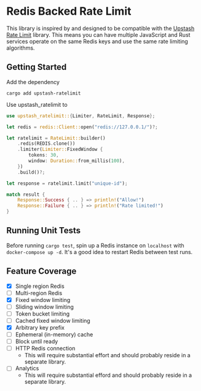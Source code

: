 # Redis Backed Rate Limit

This library is inspired by and designed to be compatible with the [Upstash Rate Limit](https://github.com/upstash/ratelimit) library. This means you can have multiple JavaScript and Rust services operate on the same Redis keys and use the same rate limiting algorithms.

## Getting Started

Add the dependency

```shell
cargo add upstash-ratelimit
```

Use upstash_ratelimit to

```rust
use upstash_ratelimit::{Limiter, RateLimit, Response};

let redis = redis::Client::open("redis://127.0.0.1/")?;

let ratelimit = RateLimit::builder()
    .redis(REDIS.clone())
    .limiter(Limiter::FixedWindow {
        tokens: 30,
        window: Duration::from_millis(100),
    })
    .build()?;

let response = ratelimit.limit("unique-id");

match result {
    Response::Success { .. } => println!("Allow!")
    Response::Failure { .. } => println!("Rate limited!")
}
```

## Running Unit Tests

Before running `cargo test`, spin up a Redis instance on `localhost` with `docker-compose up -d`. It's a good idea to restart Redis between test runs.

## Feature Coverage

- [x] Single region Redis
- [ ] Multi-region Redis
- [x] Fixed window limiting
- [ ] Sliding window limiting
- [ ] Token bucket limiting
- [ ] Cached fixed window limiting
- [x] Arbitrary key prefix
- [ ] Ephemeral (in-memory) cache
- [ ] Block until ready
- [ ] HTTP Redis connection
    - This will require substantial effort and should probably reside in a separate library.
- [ ] Analytics
    - This will require substantial efford and should probably reside in a separate library.
